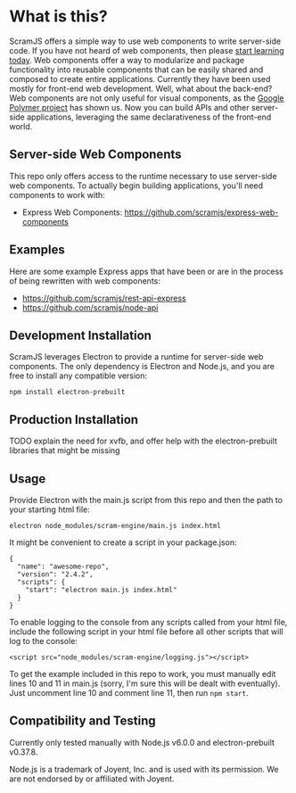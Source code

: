 # What is this?
ScramJS offers a simple way to use web components to write server-side code. If you have not heard of web components, then please [start learning today](http://webcomponents.org/). Web components offer a way to modularize and package functionality into reusable components that can be easily shared and composed to create entire applications. Currently they have been used mostly for front-end web development. Well, what about the back-end? Web components are not only useful for visual components, as the [Google Polymer project](https://www.polymer-project.org/1.0/) has shown us. Now you can build APIs and other server-side applications, leveraging the same declarativeness of the front-end world. 

## Server-side Web Components
This repo only offers access to the runtime necessary to use server-side web components. To actually begin building applications, you'll need components to work with:

* Express Web Components: https://github.com/scramjs/express-web-components

## Examples
Here are some example Express apps that have been or are in the process of being rewritten with web components:
* https://github.com/scramjs/rest-api-express
* https://github.com/scramjs/node-api

## Development Installation
ScramJS leverages Electron to provide a runtime for server-side web components. The only dependency is Electron and Node.js, and you are free to install any compatible version: 

`npm install electron-prebuilt`

## Production Installation
TODO explain the need for xvfb, and offer help with the electron-prebuilt libraries that might be missing

## Usage
Provide Electron with the main.js script from this repo and then the path to your starting html file:

`electron node_modules/scram-engine/main.js index.html`

It might be convenient to create a script in your package.json:

```
{
  "name": "awesome-repo",
  "version": "2.4.2",
  "scripts": {
    "start": "electron main.js index.html"
  }
}
````

To enable logging to the console from any scripts called from your html file, include the following script in your html file before all other scripts that will log to the console:

`<script src="node_modules/scram-engine/logging.js"></script>`

To get the example included in this repo to work, you must manually edit lines 10 and 11 in main.js (sorry, I'm sure this will be dealt with eventually). Just uncomment line 10 and comment line 11, then run `npm start`.

## Compatibility and Testing
Currently only tested manually with Node.js v6.0.0 and electron-prebuilt v0.37.8.

Node.js is a trademark of Joyent, Inc. and is used with its permission. We are not endorsed by or
affiliated with Joyent.
